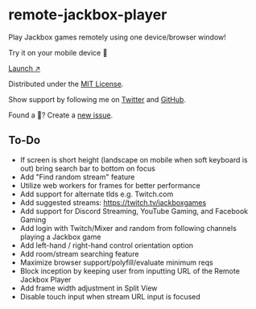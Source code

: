 # remote-jackbox-player

Play Jackbox games remotely using one device/browser window!

Try it on your mobile device 📲 

[Launch ↗️](https://remote-jackbox-player.isaacyakl.com)

Distributed under the [MIT License](https://isaacyakl.github.io/remote-jackbox-player/LICENSE).

Show support by following me on [Twitter](https://www.twitter.com/isaacyakl) and [GitHub](https://github.com/isaacyakl).

Found a 🐛? Create a [new issue](https://github.com/isaacyakl/remote-jackbox-player/issues/new).

## To-Do

-  If screen is short height (landscape on mobile when soft keyboard is out) bring search bar to bottom on focus
-  Add "Find random stream" feature
-  Utilize web workers for frames for better performance
-  Add support for alternate tlds e.g. Twitch.com
-  Add suggested streams: https://twitch.tv/jackboxgames
-  Add support for Discord Streaming, YouTube Gaming, and Facebook Gaming
-  Add login with Twitch/Mixer and random from following channels playing a Jackbox game
-  Add left-hand / right-hand control orientation option
-  Add room/stream searching feature
-  Maximize browser support/polyfill/evaluate minimum reqs
-  Block inception by keeping user from inputting URL of the Remote Jackbox Player
-  Add frame width adjustment in Split View
-  Disable touch input when stream URL input is focused